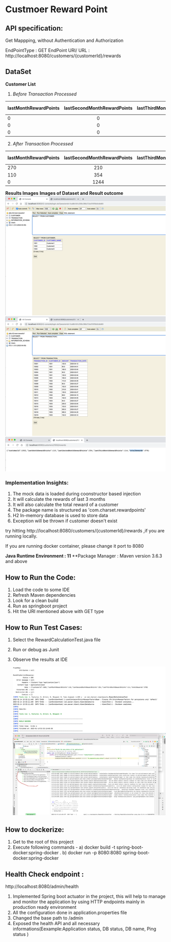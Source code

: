 # Custmoer Reward Point

## API specification:

Get Mappping, without Authentication and Authorization

EndPointType : GET
EndPoint URI/ URL : http://localhost:8080/customers/{customerId}/rewards

<h2> DataSet </h2>

**Customer List**
1. *Before Transaction Processed*

|lastMonthRewardPoints | lastSecondMonthRewardPoints | lastThirdMonthRewardPoints | Total Rewards|CustomerId|
| :---                    |         :----:          |  ----:     |        ----:     | ----:   
|0                         | 0                      |  0        |         0  |    1001
|0                         | 0                      |  0        |         0  |    1002
|0                         | 0                      |  0        |         0  |    1003

2. *After Transaction Processed*

|lastMonthRewardPoints | lastSecondMonthRewardPoints | lastThirdMonthRewardPoints | Total Rewards|CustomerId|
| :---                    |         :----:          |  ----:     |        ----:     | ----:  
|270                         | 210                      |  125        |          605 | 1001
|110                         | 354                      |  114        |          578 | 1002
|0                         | 1244                      |  1074       |          2318 |  1003


**Results Images**
**Images of Dataset and Result outcome**
![img_1.png](img_1.png)
![img.png](img.png)
![img_2.png](img_2.png)



### Implementation Insights:

1. The mock data is loaded during coonstructor based injection
2. It will calculate the rewards of last 3 months 
3. It will also calculate the total reward of a customer
4. The package name is structured as 'com.charset.rewardpoints'
5. H2 In-memory database is used to store data
6. Exception will be thrown if customer doesn't exist

try hitting http://localhost:8080/customers/{customerId}/rewards ,if you are running locally.

If you are running docker container, please change it port to 8080


**Java Runtime Environment : 11**
**Package Manager : Maven version 3.6.3 and above


## How to Run the Code:

1. Load the code to some IDE
2. Refresh Maven dependencies
3. Look for a clean build
4. Run as springboot project
5. Hit the URI mentioned above with GET type

## How to Run Test Cases:

1. Select the RewardCalculationTest.java file
2. Run or debug as Junit
3. Observe the results at IDE


   ![img_3.png](img_3.png)
   ![img_5.png](img_5.png)

## How to dockerize:

1. Get to the root of this project
2. Execute following commands -
   a) docker build -t spring-boot-docker:spring-docker .
   b) docker run -p 8080:8080 spring-boot-docker:spring-docker

## Health Check endpoint :

http://localhost:8080/admin/health
1. Implemented Spring boot actuator in the project, this will help to manage and monitor the application by using HTTP endpoints
   mainly in production ready environment
2. All the configuration done in application.properties file
3. Changed the base path to /admin
4. Exposed the health API and all necessary informations(Eexample:Application status, DB status, DB name, Ping status )

    